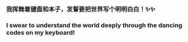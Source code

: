 ### 我挥舞着键盘和本子，发誓要把世界写个明明白白！✨✨
### I swear to understand the world deeply through the dancing codes on my keyboard!

<!--
**wangguan1024/wangguan1024** is a ✨ _special_ ✨ repository because its `README.md` (this file) appears on your GitHub profile.

Here are some ideas to get you started:

- 🔭 I’m currently working on ...
- 🌱 I’m currently learning ...
- 👯 I’m looking to collaborate on ...
- 🤔 I’m looking for help with ...
- 💬 Ask me about ...
- 📫 How to reach me: ...
- 😄 Pronouns: ...
- ⚡ Fun fact: ...
-->
